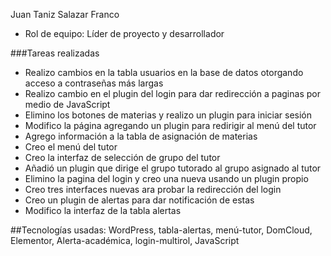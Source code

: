 
Juan Taniz Salazar Franco
- Rol de equipo: Líder de proyecto y desarrollador

###Tareas realizadas
- Realizo cambios en la tabla usuarios en la base de datos otorgando acceso a contraseñas más largas 
- Realizo cambio en el plugin del login para dar redirección a paginas por medio de JavaScript
- Elimino los botones de materias y realizo un plugin para iniciar sesión
- Modifico la página agregando un plugin para redirigir al menú del tutor
- Agrego información a la tabla de asignación de materias
- Creo el menú del tutor
- Creo la interfaz de selección de grupo del tutor
- Añadió un plugin que dirige el grupo tutorado al grupo asignado al tutor
- Elimino la pagina del login y creo una nueva usando un plugin propio
- Creo tres interfaces nuevas ara probar la redirección del login
- Creo un plugin de alertas para dar notificación de estas
- Modifico la interfaz de la tabla alertas

##Tecnologías usadas: WordPress, tabla-alertas, menú-tutor, DomCloud, Elementor, Alerta-académica, login-multirol, JavaScript

